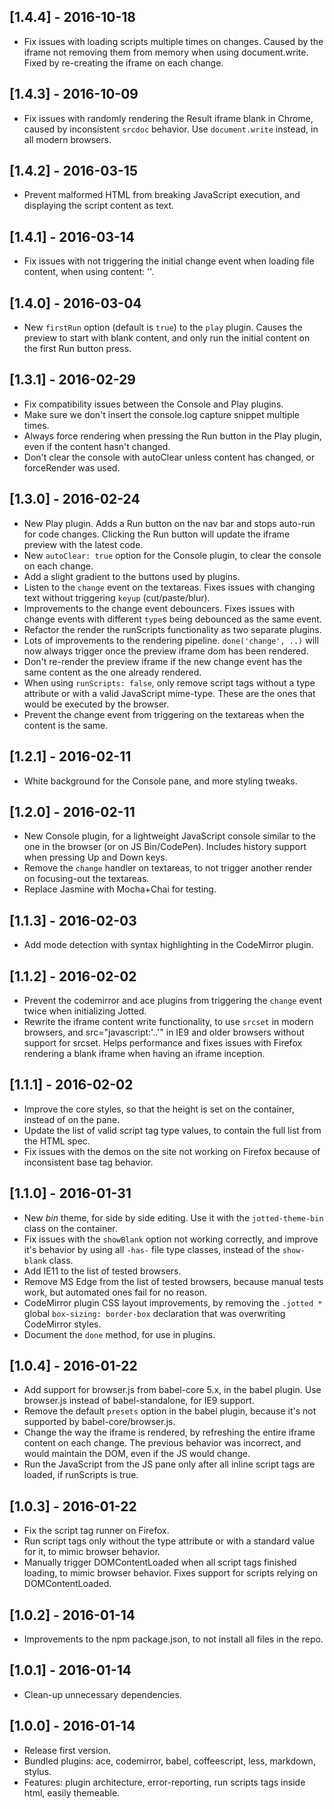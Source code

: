 
## [1.4.4] - 2016-10-18

* Fix issues with loading scripts multiple times on changes. Caused by the iframe not removing them from memory when using document.write. Fixed by re-creating the iframe on each change.

## [1.4.3] - 2016-10-09

* Fix issues with randomly rendering the Result iframe blank in Chrome, caused by inconsistent `srcdoc` behavior. Use `document.write` instead, in all modern browsers.

## [1.4.2] - 2016-03-15

* Prevent malformed HTML from breaking JavaScript execution, and displaying the script content as text.

## [1.4.1] - 2016-03-14

* Fix issues with not triggering the initial change event when loading file content, when using content: ''.

## [1.4.0] - 2016-03-04

* New `firstRun` option (default is `true`) to the `play` plugin. Causes the preview to start with blank content, and only run the initial content on the first Run button press.

## [1.3.1] - 2016-02-29
* Fix compatibility issues between the Console and Play plugins.
* Make sure we don't insert the console.log capture snippet multiple times.
* Always force rendering when pressing the Run button in the Play plugin, even if the content hasn't changed.
* Don't clear the console with autoClear unless content has changed, or forceRender was used.


## [1.3.0] - 2016-02-24

* New Play plugin. Adds a Run button on the nav bar and stops auto-run for code changes. Clicking the Run button will update the iframe preview with the latest code.
* New `autoClear: true` option for the Console plugin, to clear the console on each change.
* Add a slight gradient to the buttons used by plugins.
* Listen to the `change` event on the textareas. Fixes issues with changing text without triggering `keyup` (cut/paste/blur).
* Improvements to the change event debouncers. Fixes issues with change events with different `type`s being debounced as the same event.
* Refactor the render the runScripts functionality as two separate plugins.
* Lots of improvements to the rendering pipeline. `done('change', ..)` will now always trigger once the preview iframe dom has been rendered.
* Don't re-render the preview iframe if the new change event has the same content as the one already rendered.
* When using `runScripts: false`, only remove script tags without a type attribute or with a valid JavaScript mime-type. These are the ones that would be executed by the browser.
* Prevent the change event from triggering on the textareas when the content is the same.


## [1.2.1] - 2016-02-11

* White background for the Console pane, and more styling tweaks.

## [1.2.0] - 2016-02-11

* New Console plugin, for a lightweight JavaScript console similar to the one in the browser (or on JS Bin/CodePen). Includes history support when pressing Up and Down keys.
* Remove the `change` handler on textareas, to not trigger another render on focusing-out the textareas.
* Replace Jasmine with Mocha+Chai for testing.

## [1.1.3] - 2016-02-03

* Add mode detection with syntax highlighting in the CodeMirror plugin.

## [1.1.2] - 2016-02-02

* Prevent the codemirror and ace plugins from triggering the `change` event twice when initializing Jotted.
* Rewrite the iframe content write functionality, to use `srcset` in modern browsers, and src="javascript:'..'" in IE9 and older browsers without support for srcset. Helps performance and fixes issues with Firefox rendering a blank iframe when having an iframe inception.

## [1.1.1] - 2016-02-02

* Improve the core styles, so that the height is set on the container, instead of on the pane.
* Update the list of valid script tag type values, to contain the full list from the HTML spec.
* Fix issues with the demos on the site not working on Firefox because of inconsistent base tag behavior.

## [1.1.0] - 2016-01-31

* New *bin* theme, for side by side editing. Use it with the `jotted-theme-bin` class on the container.
* Fix issues with the `showBlank` option not working correctly, and improve it's behavior by using all `-has-` file type classes, instead of the `show-blank` class.
* Add IE11 to the list of tested browsers.
* Remove MS Edge from the list of tested browsers, because manual tests work, but automated ones fail for no reason.
* CodeMirror plugin CSS layout improvements, by removing the `.jotted *` global `box-sizing: border-box` declaration that was overwriting CodeMirror styles.
* Document the `done` method, for use in plugins.

## [1.0.4] - 2016-01-22

* Add support for browser.js from babel-core 5.x, in the babel plugin. Use browser.js instead of babel-standalone, for IE9 support.
* Remove the default `presets` option in the babel plugin, because it's not supported by babel-core/browser.js.
* Change the way the iframe is rendered, by refreshing the entire iframe content on each change. The previous behavior was incorrect, and would maintain the DOM, even if the JS would change.
* Run the JavaScript from the JS pane only after all inline script tags are loaded, if runScripts is true.

## [1.0.3] - 2016-01-22

* Fix the script tag runner on Firefox.
* Run script tags only without the type attribute or with a standard value for it, to mimic browser behavior.
* Manually trigger DOMContentLoaded when all script tags finished loading, to mimic browser behavior. Fixes support for scripts relying on DOMContentLoaded.

## [1.0.2] - 2016-01-14

* Improvements to the npm package.json, to not install all files in the repo.

## [1.0.1] - 2016-01-14

* Clean-up unnecessary dependencies.

## [1.0.0] - 2016-01-14

* Release first version.
* Bundled plugins: ace, codemirror, babel, coffeescript, less, markdown, stylus.
* Features: plugin architecture, error-reporting, run scripts tags inside html, easily themeable.

